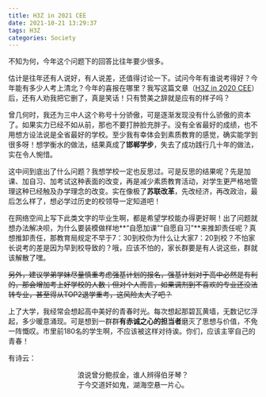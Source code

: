 ```yaml
---
title: H3Z in 2021 CEE
date: 2021-10-21 13:29:37
tags: H3Z
categories: Society 
---
```


不知为何，今年这个问题下的回答比往年要少很多。

<!--more-->

估计是往年还有人说好，有人说差，还值得讨论一下。试问今年有谁说考得好？今年能有多少人考上清北？今年的喜报在哪里？我写这篇文章（[H3Z in 2020 CEE](https://gsxgoldenlegendary.github.io/2021/10/21/H3Z-in-2020-CEE/)）后，还有人劝我把它删了，真是笑话！只有赞美之辞就是应有的样子吗？

曾几何时，我还为三中人这个称号十分骄傲，可是逐渐发现没有什么骄傲的资本了。如果实力已经不如从前，那也不要打肿脸充胖子。没有全省最好的成绩，也不用想方设法说是全省最好的学校。至少我有幸体会到素质教育的感觉，确实能学到很多呀！想学衡水的做法，结果真成了**邯郸学步**，失去了成功践行几十年的做法，实在令人惋惜。

这中间到底出了什么问题？我想学校一定也反思过。可是反思的结果呢？先是加课、加自习、加考试这种表面的改变，再是减少素质教育活动，对学生更严格地管理这种已经触及办学理念的改变。实在像极了**苏联改革**，先改经济，再改政治，最后怎么样了，想必学过历史的校领导一定知道吧！

在网络空间上写下此类文字的毕业生啊，都是希望学校能办得更好啊！出了问题就想办法解决呗，为什么要装模做样地**“自愿加课”“自愿自习”**来推卸责任呢？真想推卸责任，那教育局规定不早于7：30到校你为什么让大家7：20到校？不怕家长说考的差是因为早到校导致的？哦，应该不怕的，家长群要是有人说这些，群就该解散了嘿。

~~另外，建议学弟学妹尽量慎重考虑强基计划的报名，强基计划对于高中必然是有利的，那会增加考上好学校的人数；但对个人而言，如果调剂到不喜欢的专业还没法转专业，甚至得从TOP2退学重考，这风险太大了吧？~~

上了大学，我经常会想起高中美好的青春时光。每次想起那碧瓦黄墙，无数记忆浮起，多少暖意涌现。可是想到一群群**有赤诚之心的担当者**磨灭了思想与价值，不免一阵慨叹。市里前180名的学生啊，不应该被这样对待诶。你们，应该主宰自己的青春！

有诗云：
<center>浪说曾分鲍叔金，谁人辨得伯牙琴？</center>
<center>于今交道奸如鬼，湖海空悬一片心。</center>

